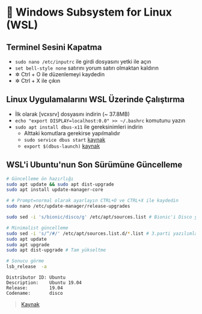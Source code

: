 # 🌇 Windows Subsystem for Linux \(WSL\)

## Terminel Sesini Kapatma

* `sudo nano /etc/inputrc` ile girdi dosyasını yetki ile açın
* `set bell-style none` satırını yorum satırı olmaktan kaldırın
* ✲ Ctrl + O ile düzenlemeyi kaydedin
* ✲ Ctrl + X ile çıkın

## Linux Uygulamalarını WSL Üzerinde Çalıştırma

* İlk olarak \[vcxsrv\] dosyasını indirin \(~ 37.8MB\)
* `echo "export DISPLAY=localhost:0.0" >> ~/.bashrc` komutunu yazın
* `sudo apt install dbus-x11` ile gereksinimleri indirin
  * Alttaki komutlara gerekirse yapılmalıdır
  * `sudo service dbus start` [kaynak](https://github.com/Microsoft/WSL/issues/2016#issuecomment-435091497)
  * `export $(dbus-launch)` [kaynak](https://github.com/Microsoft/WSL/issues/2016#issuecomment-462595967)

## WSL'i Ubuntu'nun Son Sürümüne Güncelleme

```bash
# Güncelleme ön hazırlığı
sudo apt update && sudo apt dist-upgrade
sudo apt install update-manager-core

# # Prompt=normal olarak ayarlayın CTRL+O ve CTRL+X ile kaydedin
sudo nano /etc/update-manager/release-upgrades

sudo sed -i 's/bionic/disco/g' /etc/apt/sources.list # Bionic'i Disco yapmak

# Minimalist güncelleme
sudo sed -i 's/^/#/' /etc/apt/sources.list.d/*.list # 3.parti yazılımları kaldırma (PPA)
sudo apt update
sudo apt upgrade
sudo apt dist-upgrade # Tam yükseltme

# Sonucu görme
lsb_release  -a
```

```text
Distributor ID: Ubuntu
Description:    Ubuntu 19.04
Release:        19.04
Codename:       disco
```

> [Kaynak](https://www.linuxbabe.com/ubuntu/upgrade-ubuntu-18-04-18-10-to-ubuntu-19-04)

